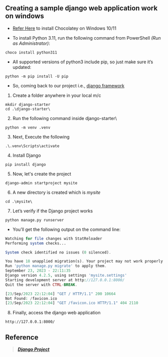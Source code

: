Creating a sample django web application work on windows
---------------------------------------------------------

*  [Refer Here](https://chocolatey.org/install#individual) to install Chocolatey on Windows 10/11

* To install Python 3.11, run the following command from PowerShell _(Run as Administrator)_:
```
choco install python311
```
* All supported versions of python3 include pip, so just make sure it’s updated:
```
python -m pip install -U pip
```

* So, coming back to our project i.e., [django framework](https://docs.djangoproject.com/en/4.2/intro/tutorial01/)

1. Create a folder anywhere in your local m/c
```
mkdir django-starter
cd .\django-starter\
```

2. Run the following command inside django-starter\
```
python -m venv .venv
```

3. Next, Execute the following
```
.\.venv\Scripts\activate
```

4. Install Django
```
pip install django
```

5. Now, let's create the project
```
django-admin startproject mysite
```

6. A new directory is created which is _mysite_
```
cd .\mysite\
```

7. Let’s verify if the Django project works
```
python manage.py runserver
```

* You’ll get the following output on the command line:

```php
Watching for file changes with StatReloader
Performing system checks...

System check identified no issues (0 silenced).

You have 18 unapplied migration(s). Your project may not work properly until you apply the migrations for app(s): admin, auth, contenttypes, sessions.
Run 'python manage.py migrate' to apply them.
September 23, 2023 - 22:11:35
Django version 4.2.5, using settings 'mysite.settings'
Starting development server at http://127.0.0.1:8000/
Quit the server with CTRL-BREAK.

[23/Sep/2023 22:12:04] "GET / HTTP/1.1" 200 10664
Not Found: /favicon.ico
[23/Sep/2023 22:12:04] "GET /favicon.ico HTTP/1.1" 404 2110
```

8. Finally, access the django web application
```
http://127.0.0.1:8000/
```
## Reference

> _**[Django Project](https://docs.djangoproject.com/en/4.2/intro/tutorial01/)**_